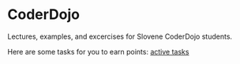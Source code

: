 CoderDojo
=========

Lectures, examples, and excercises for Slovene CoderDojo students.

Here are some tasks for you to earn points: [active tasks](tasks/README.md)
